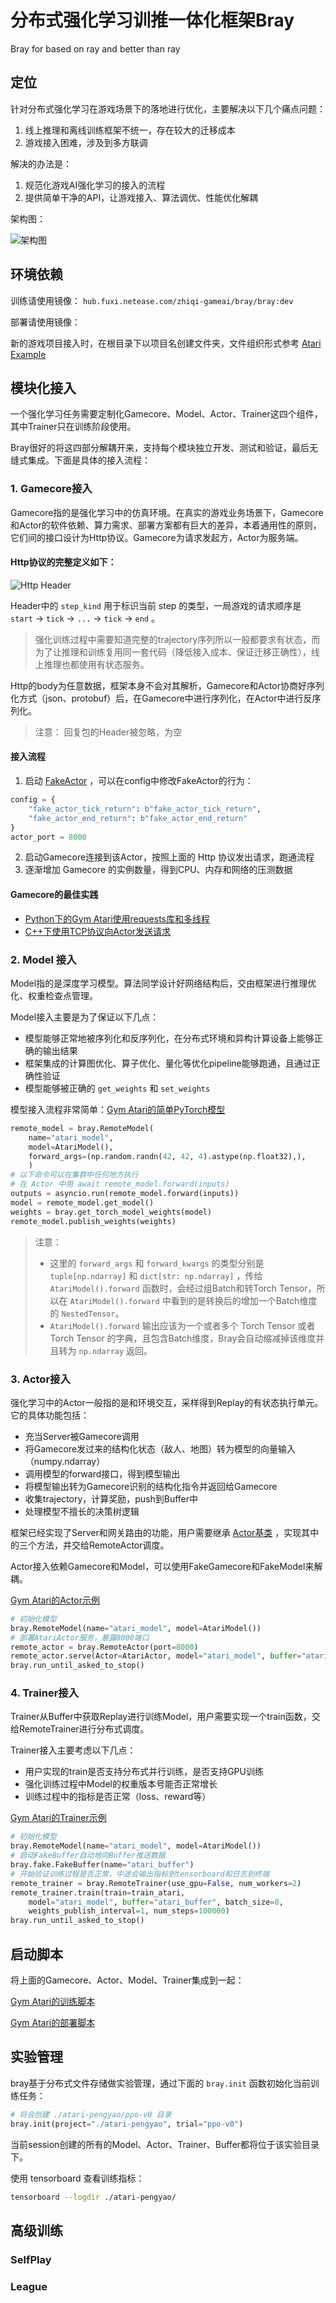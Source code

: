 # 分布式强化学习训推一体化框架Bray

Bray for based on ray and better than ray

## 定位

针对分布式强化学习在游戏场景下的落地进行优化，主要解决以下几个痛点问题：

1. 线上推理和离线训练框架不统一，存在较大的迁移成本
2. 游戏接入困难，涉及到多方联调

解决的办法是：

1. 规范化游戏AI强化学习的接入的流程
2. 提供简单干净的API，让游戏接入、算法调优、性能优化解耦

架构图：

![架构图](./docs/img/structure.jpg)

## 环境依赖

训练请使用镜像： `hub.fuxi.netease.com/zhiqi-gameai/bray/bray:dev`

部署请使用镜像：

新的游戏项目接入时，在根目录下以项目名创建文件夹，文件组织形式参考 [Atari Example](./benchmark/atari/)


## 模块化接入

一个强化学习任务需要定制化Gamecore、Model、Actor、Trainer这四个组件，其中Trainer只在训练阶段使用。

Bray很好的将这四部分解耦开来，支持每个模块独立开发、测试和验证，最后无缝式集成。下面是具体的接入流程：

### 1. Gamecore接入

Gamecore指的是强化学习中的仿真环境。在真实的游戏业务场景下，Gamecore和Actor的软件依赖、算力需求、部署方案都有巨大的差异，本着通用性的原则，它们间的接口设计为Http协议。Gamecore为请求发起方，Actor为服务端。

#### Http协议的完整定义如下：

![Http Header](./docs/img/http_header_body.png)

Header中的 `step_kind` 用于标识当前 step 的类型，一局游戏的请求顺序是 `start` -> `tick` -> `...` -> `tick` -> `end` 。

> 强化训练过程中需要知道完整的trajectory序列所以一般都要求有状态，而为了让推理和训练复用同一套代码（降低接入成本、保证迁移正确性），线上推理也都使用有状态服务。

Http的body为任意数据，框架本身不会对其解析，Gamecore和Actor协商好序列化方式（json、protobuf）后，在Gamecore中进行序列化，在Actor中进行反序列化。

> 注意： 回复包的Header被忽略，为空

#### 接入流程

1. 启动 [FakeActor](./bray/fake/fake_actor.py) ，可以在config中修改FakeActor的行为：

```python
config = {
    "fake_actor_tick_return": b"fake_actor_tick_return",
    "fake_actor_end_return": b"fake_actor_end_return"
}
actor_port = 8000
```

2. 启动Gamecore连接到该Actor，按照上面的 Http 协议发出请求，跑通流程
3. 逐渐增加 Gamecore 的实例数量，得到CPU、内存和网络的压测数据

#### Gamecore的最佳实践

* [Python下的Gym Atari使用requests库和多线程](./benchmark/atari/gamecore.py)
* [C++下使用TCP协议向Actor发送请求](./bray/fake/fake_gamecore.cpp)

### 2. Model 接入

Model指的是深度学习模型。算法同学设计好网络结构后，交由框架进行推理优化、权重检查点管理。

Model接入主要是为了保证以下几点：

* 模型能够正常地被序列化和反序列化，在分布式环境和异构计算设备上能够正确的输出结果
* 框架集成的计算图优化、算子优化、量化等优化pipeline能够跑通，且通过正确性验证
* 模型能够被正确的 `get_weights` 和 `set_weights` 

模型接入流程非常简单：[Gym Atari的简单PyTorch模型](./benchmark/atari/model.py)

```python
remote_model = bray.RemoteModel(
    name="atari_model", 
    model=AtariModel(),
    forward_args=(np.random.randn(42, 42, 4).astype(np.float32),),
    )
# 以下命令可以在集群中任何地方执行
# 在 Actor 中用 await remote_model.forward(inputs)
outputs = asyncio.run(remote_model.forward(inputs))
model = remote_model.get_model()
weights = bray.get_torch_model_weights(model)
remote_model.publish_weights(weights)
```

> 注意：
> * 这里的 `forward_args` 和 `forward_kwargs` 的类型分别是 `tuple[np.ndarray]` 和 `dict[str: np.ndarray]` ，传给 `AtariModel().forward` 函数时，会经过组Batch和转Torch Tensor，所以在 `AtariModel().forward` 中看到的是转换后的增加一个Batch维度的 `NestedTensor`。
> * `AtariModel().forward` 输出应该为一个或者多个 Torch Tensor 或者 Torch Tensor 的字典，且包含Batch维度，Bray会自动缩减掉该维度并且转为 `np.ndarray` 返回。

### 3. Actor接入

强化学习中的Actor一般指的是和环境交互，采样得到Replay的有状态执行单元。它的具体功能包括：

* 充当Server被Gamecore调用
* 将Gamecore发过来的结构化状态（敌人、地图）转为模型的向量输入（numpy.ndarray）
* 调用模型的forward接口，得到模型输出
* 将模型输出转为Gamecore识别的结构化指令并返回给Gamecore
* 收集trajectory，计算奖励，push到Buffer中
* 处理模型不擅长的决策树逻辑

框架已经实现了Server和网关路由的功能，用户需要继承 [Actor基类](./bray/actor/base.py) ，实现其中的三个方法，并交给RemoteActor调度。

Actor接入依赖Gamecore和Model，可以使用FakeGamecore和FakeModel来解耦。

[Gym Atari的Actor示例](./benchmark/atari/actor.py)

```python
# 初始化模型
bray.RemoteModel(name="atari_model", model=AtariModel())
# 部署AtariActor服务，暴露8000端口
remote_actor = bray.RemoteActor(port=8000)
remote_actor.serve(Actor=AtariActor, model="atari_model", buffer="atari_buffer")
bray.run_until_asked_to_stop()
```

### 4. Trainer接入

Trainer从Buffer中获取Replay进行训练Model，用户需要实现一个train函数，交给RemoteTrainer进行分布式调度。

Trainer接入主要考虑以下几点：

* 用户实现的train是否支持分布式并行训练，是否支持GPU训练
* 强化训练过程中Model的权重版本号能否正常增长
* 训练过程中的指标是否正常（loss、reward等）

[Gym Atari的Trainer示例](./benchmark/atari/trainer.py)

```python
# 初始化模型
bray.RemoteModel(name="atari_model", model=AtariModel())
# 启动FakeBuffer自动地向Buffer推送数据
bray.fake.FakeBuffer(name="atari_buffer")
# 开始验证训练过程是否正常，中途会输出指标到tensorboard和日志到终端
remote_trainer = bray.RemoteTrainer(use_gpu=False, num_workers=2)
remote_trainer.train(train=train_atari, 
    model="atari_model", buffer="atari_buffer", batch_size=8,
    weights_publish_interval=1, num_steps=100000)
bray.run_until_asked_to_stop()
```

## 启动脚本

将上面的Gamecore、Actor、Model、Trainer集成到一起：

[Gym Atari的训练脚本](./benchmark/atari/launch.py)

[Gym Atari的部署脚本](./benchmark/atari/deploy.py)

## 实验管理

bray基于分布式文件存储做实验管理，通过下面的 `bray.init` 函数初始化当前训练任务：

```python
# 将会创建 ./atari-pengyao/ppo-v0 目录
bray.init(project="./atari-pengyao", trial="ppo-v0")
```

当前session创建的所有的Model、Actor、Trainer、Buffer都将位于该实验目录下。

使用 tensorboard 查看训练指标：

```bash
tensorboard --logdir ./atari-pengyao/
```

## 高级训练

### SelfPlay

### League